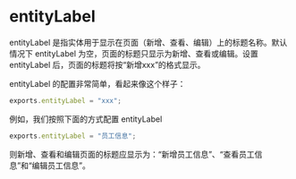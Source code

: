 # entityLabel

entityLabel 是指实体用于显示在页面（新增、查看、编辑）上的标题名称。默认情况下 entityLabel 为空，页面的标题只显示为新增、查看或编辑。设置 entityLabel 后，页面的标题将按“新增xxx”的格式显示。

entityLabel 的配置非常简单，看起来像这个样子：

```js
exports.entityLabel = "xxx";
```

例如，我们按照下面的方式配置 entityLabel

```js
exports.entityLabel = "员工信息";
```

则新增、查看和编辑页面的标题应显示为：“新增员工信息”、“查看员工信息”和“编辑员工信息”。